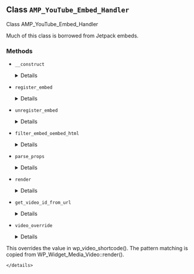 ## Class `AMP_YouTube_Embed_Handler`

Class AMP_YouTube_Embed_Handler

Much of this class is borrowed from Jetpack embeds.

### Methods
* `__construct`

	<details>

	```php
	public __construct( $args = array() )
	```

	AMP_YouTube_Embed_Handler constructor.


	</details>
* `register_embed`

	<details>

	```php
	public register_embed()
	```

	Register embed.


	</details>
* `unregister_embed`

	<details>

	```php
	public unregister_embed()
	```

	Unregister embed.


	</details>
* `filter_embed_oembed_html`

	<details>

	```php
	public filter_embed_oembed_html( $cache, $url )
	```

	Filter oEmbed HTML for YouTube to convert to AMP.


	</details>
* `parse_props`

	<details>

	```php
	private parse_props( $html, $url, $video_id )
	```

	Parse AMP component from iframe.


	</details>
* `render`

	<details>

	```php
	public render( $args, $url )
	```

	Render embed.


	</details>
* `get_video_id_from_url`

	<details>

	```php
	private get_video_id_from_url( $url )
	```

	Determine the video ID from the URL.


	</details>
* `video_override`

	<details>

	```php
	public video_override( $html, $attr )
	```

	Override the output of YouTube videos.

This overrides the value in wp_video_shortcode(). The pattern matching is copied from WP_Widget_Media_Video::render().


	</details>
